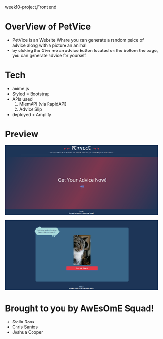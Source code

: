 week10-project,Front end 

# OverView of PetVice
* PetVice is an Website Where you can generate a random peice of advice along with a picture an animal
* by clcking the Give me an advice button located on the bottom the page, you can generate advice for yourself

# Tech
* anime.js 
* Styled = Bootstrap
* APIs used:
	1. MlemAPI (via RapidAPI)
	2. Advice Slip
* deployed = Amplify

# Preview

![ScreenShot](/screenshots/preview1.png)

![ScreenShot](/screenshots/preview2.png)

# Brought to you by AwEsOmE Squad!
* Stella Ross
* Chris Santos
* Joshua Cooper











